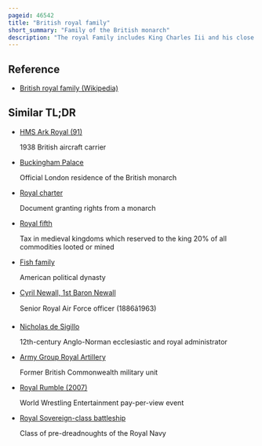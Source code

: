 ```yaml
---
pageid: 46542
title: "British royal family"
short_summary: "Family of the British monarch"
description: "The royal Family includes King Charles Iii and his close relative. There is no strict legal or formal Definition of who is or is not a Member, although the Royal Household has issued different Lists outlining who is a Part of the royal Family. Members often support the Monarch in public Engagements and Pursue charitable Work and Interests. The royal Family is regarded as british and World cultural Icons."
---
```


## Reference

- [British royal family (Wikipedia)](https://en.wikipedia.org/?curid=46542)

## Similar TL;DR

- [HMS Ark Royal (91)](/tldr/en/hms-ark-royal-91)

  1938 British aircraft carrier

- [Buckingham Palace](/tldr/en/buckingham-palace)

  Official London residence of the British monarch

- [Royal charter](/tldr/en/royal-charter)

  Document granting rights from a monarch

- [Royal fifth](/tldr/en/royal-fifth)

  Tax in medieval kingdoms which reserved to the king 20% of all commodities looted or mined

- [Fish family](/tldr/en/fish-family)

  American political dynasty

- [Cyril Newall, 1st Baron Newall](/tldr/en/cyril-newall-1st-baron-newall)

  Senior Royal Air Force officer (1886â1963)

- [Nicholas de Sigillo](/tldr/en/nicholas-de-sigillo)

  12th-century Anglo-Norman ecclesiastic and royal administrator

- [Army Group Royal Artillery](/tldr/en/army-group-royal-artillery)

  Former British Commonwealth military unit

- [Royal Rumble (2007)](/tldr/en/royal-rumble-2007)

  World Wrestling Entertainment pay-per-view event

- [Royal Sovereign-class battleship](/tldr/en/royal-sovereign-class-battleship)

  Class of pre-dreadnoughts of the Royal Navy
